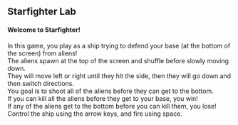 ## Starfighter Lab
#### Welcome to Starfighter!
   In this game, you play as a ship trying to defend your base (at the bottom of the screen) from aliens!  
   The aliens spawn at the top of the screen and shuffle before slowly moving down.  
   They will move left or right until they hit the side, then they will go down and then switch directions.  
   You goal is to shoot all of the aliens before they can get to the bottom.  
   If you can kill all the aliens before they get to your base, you win!  
   If any of the aliens get to the bottom before you can kill them, you lose!  
   Control the ship using the arrow keys, and fire using space.
